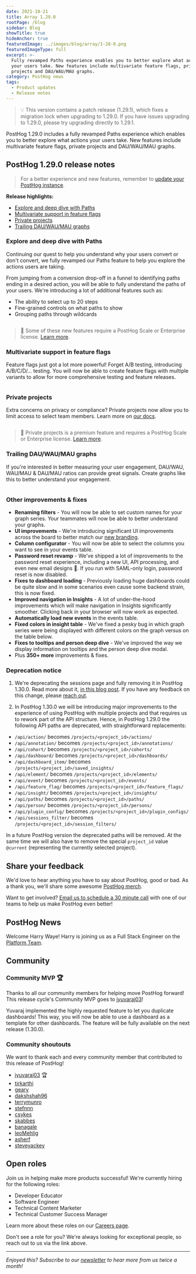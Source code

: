 ```yaml
---
date: 2021-10-21
title: Array 1.29.0
rootPage: /blog
sidebar: Blog
showTitle: true
hideAnchor: true
featuredImage: ../images/blog/array/1-28-0.png
featuredImageType: full
excerpt: >-
  Fully revamped Paths experience enables you to better explore what actions
  your users take. New features include multivariate feature flags, private
  projects and DAU/WAU/MAU graphs.
category: PostHog news
tags:
  - Product updates
  - Release notes
---
```



> 💡 This version contains a patch release (1.29.1), which fixes a migration lock when upgrading to 1.29.0. If you have issues upgrading to 1.29.0, please try upgrading directly to 1.29.1.

PostHog 1.29.0 includes a fully revamped Paths experience which enables you to better explore what actions your users take. New features include multivariate feature flags, private projects and DAU/WAU/MAU graphs.

## PostHog 1.29.0 release notes

> For a better experience and new features, remember to [update your PostHog instance](/docs/runbook/upgrading-posthog).

**Release highlights:**

- [Explore and deep dive with Paths](#explore-and-deep-dive-with-paths)
- [Multivariate support in feature flags](#multivariate-support-in-feature-flags)
- [Private projects](#private-projects)
- [Trailing DAU/WAU/MAU graphs](#trailing-dauwaumau-graphs)

### Explore and deep dive with Paths

Continuing our quest to help you understand why your users convert or don't convert, we fully revamped our Paths feature to help you explore the actions users are taking.

From jumping from a conversion drop-off in a funnel to identifying paths ending in a desired action, you will be able to fully understand the paths of your users. We're introducing a lot of additional features such as:

- The ability to select up to 20 steps
- Fine-grained controls on what paths to show
- Grouping paths through wildcards

<img src="https://posthog-static-files.s3.us-east-2.amazonaws.com/Website-Assets/Array/1_29_0-paths-advanced.png" alt="" />

<br />

> 🎁 Some of these new features require a PostHog Scale or Enterprise license. [Learn more](/pricing).

### Multivariate support in feature flags

Feature flags just got a lot more powerful! Forget A/B testing, introducing A/B/C/D/... testing. You will now be able to create feature flags with multiple variants to allow for more comprehensive testing and feature releases.

<img src="https://posthog-static-files.s3.us-east-2.amazonaws.com/Website-Assets/Array/1_29_0-multivariate-feature-flags.png" alt="" />

### Private projects

Extra concerns on privacy or compliance? Private projects now allow you to limit access to select team members. Learn more on [our docs](/docs/user-guides/organizations-and-projects#private-projects).

<img src="https://posthog-static-files.s3.us-east-2.amazonaws.com/Website-Assets/Array/1_29_0-private-project.png" alt="" />

<br />

> 🎁 Private projects is a premium feature and requires a PostHog Scale or Enterprise license. [Learn more](/pricing).

### Trailing DAU/WAU/MAU graphs

If you're interested in better measuring your user engagement, DAU/WAU, WAU/MAU & DAU/MAU ratios can provide great signals. Create graphs like this to better understand your engagement.

<img src="https://posthog-static-files.s3.us-east-2.amazonaws.com/Website-Assets/Array/1_29_0-dau-wau-mau.png" alt="" />

### Other improvements & fixes
- **Renaming filters** - You will now be able to set custom names for your graph series. Your teammates will now be able to better understand your graphs.
- **UI improvements** - We're introducing significant UI improvements across the board to better match our [new branding](blog/../postmortem-rebrand). 
- **Column configurator** - You will now be able to select the columns you want to see in your events table.
    <img src="https://posthog-static-files.s3.us-east-2.amazonaws.com/Website-Assets/Array/1_29_0-column-configurator.png" alt="" />
- **Password reset revamp** - We've shipped a lot of improvements to the password reset experience, including a new UI, API processing, and even new email designs 🎨. If you run with SAML-only login, password reset is now disabled.
- **Fixes to dashboard loading** - Previously loading huge dashboards could be quite slow and in some scenarios even cause some backend strain, this is now fixed.
- **Improved navigation in Insights** - A lot of under-the-hood improvements which will make navigation in Insights significantly smoother. Clicking back in your browser will now work as expected.
- **Automatically load new events** in the events table.
- **Fixed colors in insight table** - We've fixed a pesky bug in which graph series were being displayed with different colors on the graph versus on the table below.
- **Fixes to tooltips and person deep dive** - We've improved the way we display information on tooltips and the person deep dive modal.
- Plus **350+ more** improvements & fixes.

### Deprecation notice

1. We're deprecating the sessions page and fully removing it in PostHog 1.30.0. Read more about it, [in this blog post](/blog/sessions-removal). If you have any feedback on this change, please [reach out](/slack).

2. In PostHog 1.30.0 we will be introducing major improvements to the experience of using PostHog with multiple projects and that requires us to rework part of the API structure. Hence, in PostHog 1.29.0 the following API paths are deprecated, with straightforward replacements:

- `/api/action/` becomes `/projects/<project_id>/actions/`
- `/api/annotation/` becomes `/projects/<project_id>/annotations/`
- `/api/cohort/` becomes `/projects/<project_id>/cohorts/`
- `/api/dashboard/` becomes `/projects/<project_id>/dashboards/`
- `/api/dashboard_item/` becomes `/projects/<project_id>/saved_insights/`
- `/api/element/` becomes `/projects/<project_id>/elements/`
- `/api/event/` becomes `/projects/<project_id>/events/`
- `/api/feature_flag/` becomes `/projects/<project_id>/feature_flags/`
- `/api/insight/` becomes `/projects/<project_id>/insights/`
- `/api/paths/` becomes `/projects/<project_id>/paths/`
- `/api/person/` becomes `/projects/<project_id>/persons/`
- `/api/plugin_config/` becomes `/projects/<project_id>/plugin_configs/`
- `/api/sessions_filter/` becomes `/projects/<project_id>/session_filters/`

In a future PostHog version the deprecated paths will be removed. At the same time we will also have to remove the special `project_id` value `@current` (representing the currently selected project).

## Share your feedback
We'd love to hear anything you have to say about PostHog, good or bad. As a thank you, we'll share some awesome [PostHog merch](https://merch.posthog.com).

Want to get involved? [Email us to schedule a 30 minute call](mailto:hey@posthog.com) with one of our teams to help us make PostHog even better!


## PostHog News

Welcome Harry Waye! Harry is joining us as a Full Stack Engineer on the [Platform Team](/handbook/small-teams/infrastructure).

## Community
### Community MVP 🏆

Thanks to all our community members for helping move PostHog forward! This release cycle's Community MVP goes to [jyuvaraj03](https://github.com/jyuvaraj03)!

Yuvaraj implemented the highly requested feature to let you duplicate dashboards! This way, you will now be able to use a dashboard as a template for other dashboards. The feature will be fully available on the next release (1.30.0).

### Community shoutouts
We want to thank each and every community member that contributed to this release of PostHog!

- [jyuvaraj03](https://github.com/jyuvaraj03) 🏆
- [tirkarthi](https://github.com/tirkarthi)
- [geary](https://github.com/geary)
- [dakshshah96](https://github.com/dakshshah96)
- [terrymunro](https://github.com/terrymunro)
- [stefnnn](https://github.com/stefnnn)
- [csykes](https://github.com/csykes)
- [skabbes](https://github.com/skabbes)
- [banagale](https://github.com/banagale)
- [leoMehlig](https://github.com/leoMehlig)
- [asherf](https://github.com/asherf)
- [steveyackey](https://github.com/steveyackey)

## Open roles

Join us in helping make more products successful! We're currently hiring for the following roles:

- Developer Educator
- Software Engineer
- Technical Content Marketer
- Technical Customer Success Manager

Learn more about these roles on our [Careers page](https://posthog.com/careers).

Don't see a role for you? We're always looking for exceptional people, so reach out to us via the link above.

<hr/>

_Enjoyed this? Subscribe to our [newsletter](https://newsletter.posthog.com/subscribe) to hear more from us twice a month!_

<ArrayCTA />
